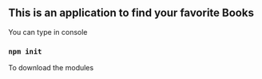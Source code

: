 ## This is an application to find your favorite Books

You can type in console 

### `npm init`

To download the modules
